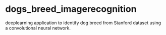 # dogs_breed_imagerecognition
deeplearning application to identify dog breed from Stanford dataset using a convolutional neural network.


